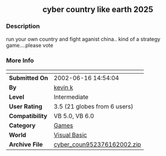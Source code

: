 ﻿<div align="center">

## cyber country like earth 2025


</div>

### Description

run your own country and fight aganist china.. kind of a strategy game....please vote
 
### More Info
 


<span>             |<span>
---                |---
**Submitted On**   |2002-06-16 14:54:04
**By**             |[kevin k](https://github.com/Planet-Source-Code/PSCIndex/blob/master/ByAuthor/kevin-k.md)
**Level**          |Intermediate
**User Rating**    |3.5 (21 globes from 6 users)
**Compatibility**  |VB 5\.0, VB 6\.0
**Category**       |[Games](https://github.com/Planet-Source-Code/PSCIndex/blob/master/ByCategory/games__1-38.md)
**World**          |[Visual Basic](https://github.com/Planet-Source-Code/PSCIndex/blob/master/ByWorld/visual-basic.md)
**Archive File**   |[cyber\_coun952376162002\.zip](https://github.com/Planet-Source-Code/kevin-k-cyber-country-like-earth-2025__1-35928/archive/master.zip)








